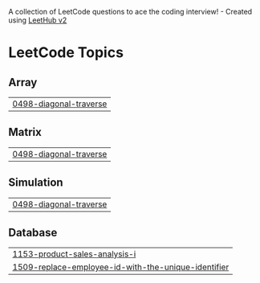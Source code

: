 A collection of LeetCode questions to ace the coding interview! - Created using [LeetHub v2](https://github.com/arunbhardwaj/LeetHub-2.0)
<!---LeetCode Topics Start-->
# LeetCode Topics
## Array
|  |
| ------- |
| [0498-diagonal-traverse](https://github.com/Dharaneesh3024/Leetcode-easy/tree/master/0498-diagonal-traverse) |
## Matrix
|  |
| ------- |
| [0498-diagonal-traverse](https://github.com/Dharaneesh3024/Leetcode-easy/tree/master/0498-diagonal-traverse) |
## Simulation
|  |
| ------- |
| [0498-diagonal-traverse](https://github.com/Dharaneesh3024/Leetcode-easy/tree/master/0498-diagonal-traverse) |
## Database
|  |
| ------- |
| [1153-product-sales-analysis-i](https://github.com/Dharaneesh3024/Leetcode-easy/tree/master/1153-product-sales-analysis-i) |
| [1509-replace-employee-id-with-the-unique-identifier](https://github.com/Dharaneesh3024/Leetcode-easy/tree/master/1509-replace-employee-id-with-the-unique-identifier) |
<!---LeetCode Topics End-->